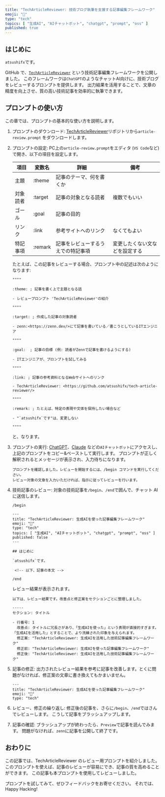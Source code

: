 ```yaml
---
title: "TechArticleReviewer: 技術ブログ執筆を支援する記事編集フレームワーク"
emoji: "📝"
type: "tech"
topics: [ "生成AI", "AIチャットボット", "chatgpt", "prompt", "oss" ]
published: true
---
```


## はじめに

`atsushifx`です。

GitHub で、[`TechArticleReviewer`](https://github.com/atsushifx/tech-article-reviewer) という技術記事編集フレームワークを公開しました。
このフレームワークは`ChatGPT`のようなチャットAI向けに、技術ブログをレビューするプロンプトを提供します。
出力結果を活用することで、文章の精度を向上させ、質の高い技術記事を効率的に執筆できます。

## プロンプトの使い方

この章では、プロンプトの基本的な使い方を説明します。

1. プロンプトのダウンロード:
   [TechArticleReviewer](https://github.com/atsushifx/tech-article-reviewer/)リポジトリから`article-review.prompt` をダウンロードします。

2. プロンプトの設定:
   PC上の`article-review.prompt`をエディタ (`VS Code`など) で開き、以下の項目を設定します。

   | 項目 | 変数名 | 詳細 | 備考 |
   | --- | --- | --- | --- |
   | 主題 | :theme | 記事のテーマ、何を書くか | |
   | 対象読者 | :target | 記事の対象となる読者 | 複数でもいい |
   | ゴール | :goal | 記事の目的 |  |
   | リンク | :link | 参考サイトへのリンク | なくてもよい |
   | 特記事項 | :remark | 記事をレビューするうえでの特記事項 | 変更したくない文などを設定する |

   たとえば、この記事をレビューする場合、プロンプト中の記述は次のようになります:

   ```text:review.prompt
   """"

   :theme: ; 記事を書く上で主題となる話

   - レビュープロンプト 'TechArticleReviewer'の紹介

   """"

   :target: ; 作成した記事の対象読者

   - zenn:<https://zenn.dev/>にて記事を書いている／書こうとしているITエンジニア

   """"

   :goal:  ; 記事の目標 (例: 読者がZennで記事を書けるようにする)

   - ITエンジニアが、プロンプトを試してみる

   """"

   :link: ; 記事の参考資料となるWebサイトへのリンク

   - TechArticleReviewer: <https://github.com/atsushifx/tech-article-reviewer/>

   """"

   :remark: ; たとえば、特定の表現や文体を保持したい場合など

   - "`atsushifx`です"は、変更しない

   """"
   ```

   と、なります。

3. プロンプトの実行:
   [ChatGPT](https://chatgpt.com/)、[Claude](https://claude.ai/) などの`AIチャットボット`にアクセスし、上記のプロンプトをコピー&ペーストして実行します。
   プロンプトが正しく解釈されるとメッセージが表示され、入力待ちになります。

   ```text:
   プロンプトを確認しました。レビューを開始するには、/begin コマンドを実行してください。
   レビュー対象の文章を入力いただければ、指示に従ってレビューを行います。

   ```

4. 技術記事のレビュー:
   対象の技術記事を`/begin`、`/end`で囲んで、チャット AI に送信します。

   ```text:
   /begin

   ---
   title: "TechArticleReviewer: 生成AIを使った記事編集フレームワーク"
   emoji: "📝"
   type: "tech"
   topics: [ "生成AI", "AIチャットボット", "chatgpt", "prompt", "oss" ]
   published: false
   ---

   ## はじめに

   `atsushifx`です。

    <!-- 以下、記事の本文 -->

   /end
   ```

   レビュー結果が表示されます。

   ```chatgpt:
   以下は、レビュー結果です。改善点と修正案をセクションごとに整理しました。

   -----
   セクション: タイトル

   - 行番号: 1
     改善点: タイトルに冗長さがあり、「生成AIを使った」という表現が直接的すぎます。「生成AIを活用した」とすることで、より洗練された印象を与えられます。
     修正案: "TechArticleReviewer: 生成AIを活用した技術記事編集フレームワーク"
     修正前: "TechArticleReviewer: 生成AIを使った記事編集フレームワーク"
     修正後: "TechArticleReviewer: 生成AIを活用した技術記事編集フレームワーク"

    ```

5. 記事の修正:
   出力されたレビュー結果を参考に記事を改善します。とくに問題がなければ、修正案の文章に書き換えてもかまいません。

   ```chatgpt
   ---
   title: "TechArticleReviewer: 生成AIを使った記事編集フレームワーク"
   emoji: "📝"
   type: "tech"

   ```

6. レビュー、修正の繰り返し:
   修正後の記事を、さらに`/begin`、`/end`ではさんでレビューします。
   こうして記事をブラッシュアップします。

7. 記事の確認:
   ブラッシュアップが終わったら、`Preview`で記事を読んでみます。
   問題がなければ、`zenn`に記事を公開して終了です。

## おわりに

この記事では、TechArticleReviewer のレビュー用プロンプトを紹介しました。
このプロンプトを使えば、記事のレビューが容易にでき、記事の質を高めることができます。
この記事も本プロンプトを使用してレビューしました。

プロンプトを試してみて、ぜひフィードバックをお寄せください。
それでは、Happy Hacking!
